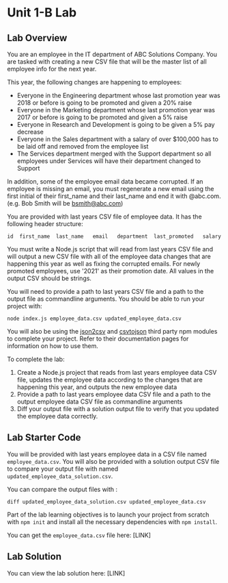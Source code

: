 # Unit 1-B Lab

## Lab Overview

You are an employee in the IT department of ABC Solutions Company. You are tasked with creating a new CSV file that will be the master list of all employee info for the next year. 

This year, the following changes are happening to employees:

* Everyone in the Engineering department whose last promotion year was 2018 or before is going to be promoted and given a 20% raise
* Everyone in the Marketing department whose last promotion year was 2017 or before is going to be promoted and given a 5% raise
* Everyone in Research and Development is going to be given a 5% pay decrease
* Everyone in the Sales department with a salary of over $100,000 has to be laid off and removed from the employee list
* The Services department merged with the Support department so all employees under Services will have their department changed to Support

In addition, some of the employee email data became corrupted. If an employee is missing an email, you must regenerate a new email using the first initial of their first_name and their last_name and end it with @abc.com. (e.g. Bob Smith will be bsmith@abc.com)

You are provided with last years CSV file of employee data. It has the following header structure:

```
id	first_name	last_name	email	department	last_promoted	salary
```

You must write a Node.js script that will read from last years CSV file and will output a new CSV file with all of the employee data changes that are happening this year as well as fixing the corrupted emails. For newly promoted employees, use '2021' as their promotion date. All values in the output CSV should be strings.

You will need to provide a path to last years CSV file and a path to the output file as commandline arguments. You should be able to run your project with:

```
node index.js employee_data.csv updated_employee_data.csv
```

You will also be using the [json2csv](https://www.npmjs.com/package/json2csv) and [csvtojson](https://www.npmjs.com/package/csvtojson) third party npm modules to complete your project. Refer to their documentation pages for information on how to use them.

To complete the lab:
1. Create a Node.js project that reads from last years employee data CSV file, updates the employee data according to the changes that are happening this year, and outputs the new employee data
2. Provide a path to last years employee data CSV file and a path to the output employee data CSV file as commandline arguments
3. Diff your output file with a solution output file to verify that you updated the employee data correctly.

## Lab Starter Code

You will be provided with last years employee data in a CSV file named `employee_data.csv`. You will also be provided with a solution output CSV file to compare your output file with named `updated_employee_data_solution.csv`.

You can compare the output files with :

```
diff updated_employee_data_solution.csv updated_employee_data.csv

```

Part of the lab learning objectives is to launch your project from scratch with `npm init` and install all the necessary dependencies with `npm install`.

You can get the `employee_data.csv` file here:
[LINK]

## Lab Solution

You can view the lab solution here:
[LINK]